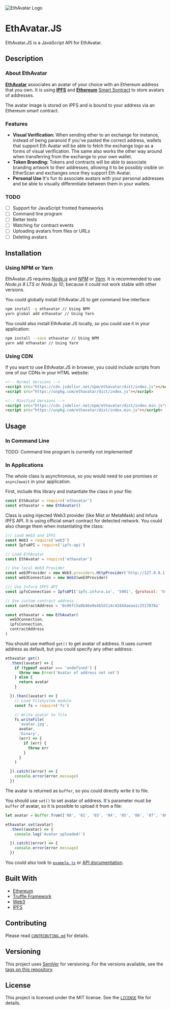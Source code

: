 ![EthAvatar Logo][icon-logo]

EthAvatar.JS
============

EthAvatar.JS is a JavaScript API for EthAvatar.

## Description

### About EthAvatar

[**EthAvatar**][link-ethavatar] associates an avatar of your choice with an Ethereum address that you own. It is using [**IPFS**][link-ipfs] and [**Ethereum**][link-ethereum] [Smart Sontract][link-contract] to store avatars of addresses.

The avatar image is stored on IPFS and is bound to your address via an Ethereum smart contract.

### Features

* **Visual Verification:** When sending ether to an exchange for instance, instead of being paranoid if you've pasted the correct address, wallets that support Eth Avatar will be able to fetch the exchange logo as a forms of visual verification. The same also works the other way around when transferring from the exchange to your own wallet.
* **Token Branding:** Tokens and contracts will be able to associate branding artwork to their addresses, allowing it to be possibly visible on EtherScan and exchanges once they support Eth Avatar.
* **Personal Use** It's fun to associate avatars with your personal addresses and be able to visually differentiate between them in your wallets.

### TODO

* [ ] Support for JavaScript fronted frameworks
* [ ] Command line program
* [ ] Better tests
* [ ] Watching for contract events
* [ ] Uploading avatars from files or URLs
* [ ] Deleting avatars

## Installation

### Using NPM or Yarn

EthAvatar.JS requires [*Node.js*][link-nodejs] and [*NPM*][link-npm] or  [*Yarn*][link-yarn]. It is recommended to use *Node.js 8 LTS* or *Node.js 10*, because it could not work stable with other versions.

You could globally install EthAvatar.JS to get command line interface:

```bash
npm install -g ethavatar // Using NPM
yarn global add ethavatar // Using Yarn
```

You could also install EthAvatar.JS locally, so you could use it in your application:

```bash
npm install --save ethavatar // Using NPM
yarn add ethavatar // Using Yarn
```

### Using CDN

If you want to use EthAvatar.JS in browser, you could include scripts from one of our CDNs in your HTML website:

```html
<!-- Normal Versions -->
<script src="https://cdn.jsdelivr.net/npm/ethavatar/dist/index.js"></script>
<script src="https://unpkg.com/ethavatar/dist/index.js"></script>

<!-- Minified Versions -->
<script src="https://cdn.jsdelivr.net/npm/ethavatar/dist/index.min.js"></script>
<script src="https://unpkg.com/ethavatar/dist/index.min.js"></script>
```

## Usage

### In Command Line

TODO: Command line program is currently not implemented!

### In Applications

The whole class is asynchronous, so you would need to use promises or `async`/`await` in your application.

First, include this library and instantiate the class in your file:

```js
const EthAvatar = require('ethavatar')
const ethavatar = new EthAvatar()
```

Class is using injected Web3 provider (like Mist or MetaMask) and Infura IPFS API. It is using official smart contract for detected network.
You could also change them when instantiating the class:

```js
/// Load Web3 and IPFS
const Web3 = require('web3')
const IpfsAPI = require('ipfs-api')

// Load EthAvatar
const EthAvatar = require('ethavatar')

// Use local Web3 Provider
const web3Provider = new Web3.providers.HttpProvider('http://127.0.0.1:8545/')
const web3Connection = new Web3(web3Provider)

/// Use Infura IPFS API
const ipfsConnection = IpfsAPI('ipfs.infura.io', '5001', {protocol: 'https'})

// Use custom contract address
const contractAddress = '0x96fc5a0b46e9e4b5d114c42d4daeaa1c2517078a'

const ethavatar = new EthAvatar(
  web3Connection,
  ipfsConnection,
  contractAddress
)
```

You should use method `get()` to get avatar of address. It uses current address as default, but you could specify any other address:

```js
ethavatar.get()
  .then((avatar) => {
    if (typeof avatar === 'undefined') {
      throw new Error('Avatar of address not set')
    } else {
      return avatar
    }

  }).then((avatar) => {
    // Load FileSystem module
    const fs = require('fs')

    // Write avatar to file
    fs.writeFile(
      'avatar.jpg',
      avatar,
      'binary',
      (err) => {
        if (err) {
          throw err
        }
      }
    )

  }).catch((error) => {
    console.error(error.message)
  })
```

The avatar is returned as `buffer`, so you could directly write it to file.

You should use `set()` to set avatar of address. It's parameter must be `buffer` of avatar, so it is possible to upload it from a file:

```js
let avatar = Buffer.from(['00', '01', '03', '04', '05', '06', '07', '08', '09'])

ethavatar.set(avatar)
  .then((avatar) => {
    console.log('Avatar uploaded!')

  }).catch((error) => {
    console.error(error.message)
  })
```

You could also look to [`example.js`][link-example] or [API documentation][link-documentation].

## Built With
* [Ethereum][link-ethereum]
* [Truffle Framework][link-truffle]
* [Web3][link-web3]
* [IPFS][link-ipfs]

## Contributing
Please read [`CONTRIBUTING.md`][link-contributing] for details.

## Versioning
This project uses [SemVer][link-semver] for versioning. For the versions available, see the [tags on this repository][link-tags].

## License
This project is licensed under the MIT license. See the [`LICENSE`][link-license] file for details.

[icon-logo]: https://screenshotscdn.firefoxusercontent.com/images/b7ab11e1-f9f7-4c20-9b32-5c0edbd17d9e.png

[link-ethavatar]: https://github.com/gitcoinco/ethavatar/
[link-contract]: https://etherscan.io/address/0x4FbF2f1613Cc86314b22AE10Ae95D19cF2990824/
[link-ethereum]: https://ethereum.org/
[link-truffle]: http://truffleframework.com/
[link-web3]: https://github.com/ethereum/web3.js/
[link-ipfs]: https://ipfs.io/
[link-nodejs]: https://nodejs.org/
[link-npm]: https://www.npmjs.com/
[link-yarn]: https://yarnpkg.com/
[link-semver]: https://semver.org/
[link-tags]: https://github.com/filips123/ethavatar.js/tags/
[link-license]: https://github.com/filips123/ethavatar.js/blob/master/LICENSE/
[link-example]: https://github.com/filips123/ethavatar.js/blob/master/example.js/
[link-documentation]: https://filips123.github.io/ethavatar.js/
[link-contributing]: https://github.com/filips123/ethavatar.js/blob/master/CONTRIBUTING.md
